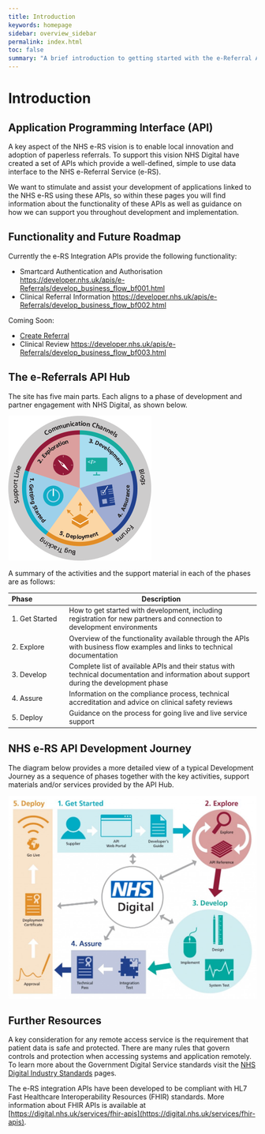 ```yaml
---
title: Introduction
keywords: homepage
sidebar: overview_sidebar
permalink: index.html
toc: false
summary: "A brief introduction to getting started with the e-Referral APIs"
---
```


# Introduction

## Application Programming Interface (API) ##

A key aspect of the NHS e-RS vision is to enable local innovation and adoption of paperless referrals. To support this vision NHS Digital have created a set of APIs which provide a well-defined, simple to use data interface to the NHS e-Referral Service (e-RS).

We want to stimulate and assist your development of applications linked to the NHS e-RS using these APIs, so within these pages you will find information about the functionality of these APIs as well as guidance on how we can support you throughout development and implementation.

## Functionality and Future Roadmap
Currently the e-RS Integration APIs provide the following functionality:
- Smartcard Authentication and Authorisation https://developer.nhs.uk/apis/e-Referrals/develop_business_flow_bf001.html
- Clinical Referral Information https://developer.nhs.uk/apis/e-Referrals/develop_business_flow_bf002.html

Coming Soon:
- [Create Referral](https://developer.nhs.uk/apis/e-Referrals/develop_business_flow_bf004.html)
- Clinical Review https://developer.nhs.uk/apis/e-Referrals/develop_business_flow_bf003.html

## The e-Referrals API Hub ##

The site has five main parts. Each aligns to a phase of development and partner engagement with NHS Digital, as shown below.  

<img src="./images/ecosystem/eRS-ecosystem.gif" alt="NHS e-RS API Development Journey"/>

A summary of the activities and the support material in each of the phases are as follows:

|Phase&nbsp;&nbsp;&nbsp;&nbsp;&nbsp;&nbsp;&nbsp;&nbsp;&nbsp;&nbsp;&nbsp;&nbsp;&nbsp;&nbsp;&nbsp;&nbsp;|Description|
|---|---|
|1.&nbsp;Get&nbsp;Started | How to get started with development, including registration for new partners and connection to development environments|
|2.&nbsp;Explore | Overview of the functionality available through the APIs with business flow examples and links to technical documentation |
|3.&nbsp;Develop | Complete list of available APIs and their status with technical documentation and information about support during the development phase |
|4.&nbsp;Assure | Information on the compliance process, technical accreditation and advice on clinical safety reviews |
|5.&nbsp;Deploy | Guidance on the process for going live and live service support |

## NHS e-RS API Development Journey ##
The diagram below provides a more detailed view of a typical Development Journey as a sequence of phases together with the key activities, support materials and/or services provided by the API Hub.  

![NHS e-RS API Development Journey](images/getstarted/devjourney.jpg)

## Further Resources ##

A key consideration for any remote access service is the requirement that patient data is safe and protected. There are many rules that govern controls and protection when accessing systems and application remotely. To learn more about the Government Digital Service standards visit the [NHS Digital Industry Standards](https://digital.nhs.uk/services/health-and-social-care-network/hscn-technical-guidance/business-applications-guidance/industry-standards) pages.

The e-RS integration APIs have been developed to be compliant with HL7 Fast Healthcare Interoperability Resources (FHIR) standards. More information about FHIR APIs is available at [https://digital.nhs.uk/services/fhir-apis](https://digital.nhs.uk/services/fhir-apis).
